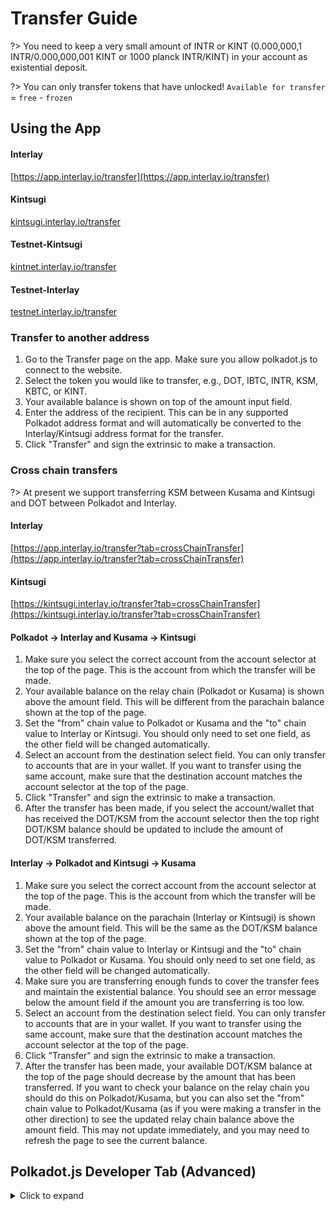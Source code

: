 # Transfer Guide

?> You need to keep a very small amount of INTR or KINT (0.000,000,1 INTR/0.000,000,001 KINT or 1000 planck INTR/KINT) in your account as existential deposit.

?> You can only transfer tokens that have unlocked! `Available for transfer` = `free` - `frozen`

## Using the App

<!-- tabs:start -->
#### **Interlay**

[https://app.interlay.io/transfer](https://app.interlay.io/transfer)

#### **Kintsugi**

[kintsugi.interlay.io/transfer](https://kintsugi.interlay.io/transfer)

#### **Testnet-Kintsugi**

[kintnet.interlay.io/transfer](https://kintnet.interlay.io/transfer)

#### **Testnet-Interlay**

[testnet.interlay.io/transfer](https://testnet.interlay.io/transfer)

<!-- tabs:end -->

### Transfer to another address

1. Go to the Transfer page on the app. Make sure you allow polkadot.js to connect to the website.
2. Select the token you would like to transfer, e.g., DOT, IBTC, INTR, KSM, KBTC, or KINT.
3. Your available balance is shown on top of the amount input field.
4. Enter the address of the recipient. This can be in any supported Polkadot address format and will automatically be converted to the Interlay/Kintsugi address format for the transfer.
5. Click "Transfer" and sign the extrinsic to make a transaction.

### Cross chain transfers

?> At present we support transferring KSM between Kusama and Kintsugi and DOT between Polkadot and Interlay.

<!-- tabs:start -->
#### **Interlay**

[https://app.interlay.io/transfer?tab=crossChainTransfer](https://app.interlay.io/transfer?tab=crossChainTransfer)

#### **Kintsugi**

[https://kintsugi.interlay.io/transfer?tab=crossChainTransfer](https://kintsugi.interlay.io/transfer?tab=crossChainTransfer)

<!-- tabs:end -->

#### Polkadot -> Interlay and Kusama -> Kintsugi

1. Make sure you select the correct account from the account selector at the top of the page. This is the account from which the transfer will be made.
2. Your available balance on the relay chain (Polkadot or Kusama) is shown above the amount field. This will be different from the parachain balance shown at the top of the page.
3. Set the "from" chain value to Polkadot or Kusama and the "to" chain value to Interlay or Kintsugi. You should only need to set one field, as the other field will be changed automatically.
4. Select an account from the destination select field. You can only transfer to accounts that are in your wallet. If you want to transfer using the same account, make sure that the destination account matches the account selector at the top of the page.
5. Click "Transfer" and sign the extrinsic to make a transaction.
6. After the transfer has been made, if you select the account/wallet that has received the DOT/KSM from the account selector then the top right DOT/KSM balance should be updated to include the amount of DOT/KSM transferred.

#### Interlay -> Polkadot and Kintsugi -> Kusama

1. Make sure you select the correct account from the account selector at the top of the page. This is the account from which the transfer will be made.
2. Your available balance on the parachain (Interlay or Kintsugi) is shown above the amount field. This will be the same as the DOT/KSM balance shown at the top of the page.
3. Set the "from" chain value to Interlay or Kintsugi and the "to" chain value to Polkadot or Kusama. You should only need to set one field, as the other field will be changed automatically.
4. Make sure you are transferring enough funds to cover the transfer fees and maintain the existential balance. You should see an error message below the amount field if the amount you are transferring is too low.
5. Select an account from the destination select field. You can only transfer to accounts that are in your wallet. If you want to transfer using the same account, make sure that the destination account matches the account selector at the top of the page.
6. Click "Transfer" and sign the extrinsic to make a transaction.
7. After the transfer has been made, your available DOT/KSM balance at the top of the page should decrease by the amount that has been transferred. If you want to check your balance on the relay chain you should do this on Polkadot/Kusama, but you can also set the "from" chain value to Polkadot/Kusama (as if you were making a transfer in the other direction) to see the updated relay chain balance above the amount field. This may not update immediately, and you may need to refresh the page to see the current balance.

## Polkadot.js Developer Tab (Advanced)
<details>
<summary>
Click to expand
</summary>

#### Transfer KINT in Developer > Extrinsics > Tokens

?> Important: At the end of the transfer, write down / store the block hash of your transaction! (see [Step 3 below](kintsugi/guides?id=_3-transfer-kint-in-developer-gt-extrinsics-gt-tokens)). **Do not close the browser / tab before you do this!** Otherwise you will need to manually find your transaction in Polkadot.js.

1. To transfer KINT, select "Extrinsics" in the "Developer".

2. In the dropdown, select the "tokens" pallet.

3. Select the `transfer()` function. If you want to transfer all available tokens, you can use `transferAll()` - but be careful!

?> Important: You need to use `transfer()`, not `forceTransfer()`. Otherwise you will get a `BadOrigin` error.

4. Enter the source account.

5. Enter the destination account.

6. Select "KINT" in the "Token" dropdown.

7. Enter the amount **in pico KINT (1 KINT = 1,000,000,000,000 pico KINT)**.

8. Press "Sign Transaction". In the opened modal, enter your account password, and then click "Sign and Submit".


You will see a green success message after 10-20 seconds in the top right if the transfer was successful.

?> Reminder: 1 KINT = 1,000,000,000,000 pico KINT (12 zeroes).

![Transfer](../_assets/img/kintsugi/transfer/transfer-step-1.png)

</details>

